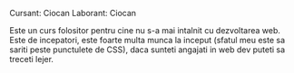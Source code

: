 Cursant: Ciocan
Laborant: Ciocan

Este un curs folositor pentru cine nu s-a mai intalnit cu dezvoltarea web. Este de incepatori, este foarte multa munca la inceput (sfatul meu este sa sariti peste punctulete de CSS), daca sunteti angajati in web dev puteti sa treceti lejer.
